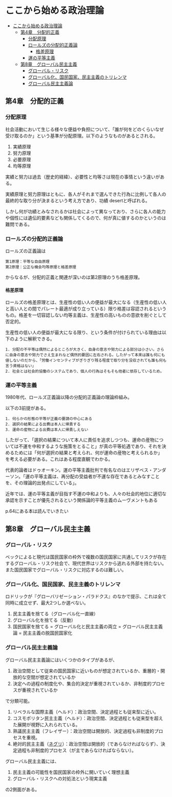 # ここから始める政治理論

- [ここから始める政治理論](#ここから始める政治理論)
  - [第4章　分配的正義](#第4章分配的正義)
    - [分配原理](#分配原理)
    - [ロールズの分配的正義論](#ロールズの分配的正義論)
      - [格差原理](#格差原理)
    - [運の平等主義](#運の平等主義)
  - [第8章　グローバル民主主義](#第8章グローバル民主主義)
    - [グローバル・リスク](#グローバルリスク)
    - [グローバル化、国民国家、民主主義のトリレンマ](#グローバル化国民国家民主主義のトリレンマ)
    - [グローバル民主主義論](#グローバル民主主義論)

## 第4章　分配的正義

### 分配原理

社会活動において生じる様々な便益や負担について、「誰が何をどのくらいなぜ受け取るのか」という基準が分配原理。以下のようなものがあるとされる。

1. 実績原理
2. 努力原理
3. 必要原理
4. 均等原理

実績と努力は過去（歴史的経緯）、必要性と均等さは現在の事情という違いがある。

実績原理と努力原理はともに、各人がそれまで選んできた行為に比例して各人の最終的な取り分が決まるという考え方であり、功績 desertと呼ばれる。

しかし何が功績とみなされるかは社会によって異なっており、さらに各人の能力や個性には遺伝的要素なども関係してくるので、何が真に値するのかというのは難問である。

### ロールズの分配的正義論

ロールズの正義論は

    第1原理：平等な自由原理
    第2原理：公正な機会均等原理と格差原理

からなるが、分配的正義と関連が深いのは第2原理のうち格差原理。

#### 格差原理

ロールズの格差原理とは、生産性の低い人の便益が最大になる（生産性の低い人と高い人との間でパレート最適が成り立っている）限り格差は容認されるというもの。格差を一切容認しない均等主義は、生産性の高いものの意欲を削ぐとして否定的。

生産性の低い人の便益が最大になる限り、という条件が付けられている理由は以下のように解釈できる。

    1. 分配の不平等は偶然によるところが大きく、自身の意志や努力による部分は小さい。さらに自身の意志や努力でさえ生まれなど偶然的要因に左右される。したがって本来は誰も何にも値しないのだから、「労働インセンティブがぎりぎり残る程度で取り分を没収されても誰も何も言う資格はない」
    2. 社会とは社会的協働のシステムであり、個人の行為はそもそも他者に依存しているため。

### 運の平等主義

1980年代、ロールズ正義論以降の分配的正義論の理論枠組み。

以下の3前提がある。

    1. 何らかの形態の平等が正義の要請の中心にある
    2. 選択の結果による出費は本人に帰責する
    3. 運命の産物による出費は本人に帰責しえない

したがって、「選択の結果について本人に責任を追求しつつも、運命の産物については不運を中和するような施策をとること」が真の平等処遇であり、それを決めるためには「何が選択の結果と考えられ、何が運命の産物と考えられるか」を考える必要がある。これはある程度直観でわかる。

代表的論者はドゥオーキン。運の平等主義批判で有名なのはエリザベス・アンダーソン。「運の平等主義は、再分配の受益者が不運な存在であるとみなすことを、その理論的出発点にしている」。

近年では、運の平等主義が目指す不運の中和よりも、人々の社会的地位に適切な承認を示すことが優先されるという関係論的平等主義のムーヴメントもある

p.64にある本は読んでいきたい

## 第8章　グローバル民主主義

### グローバル・リスク

ベックによると現代は国民国家の枠外で複数の国民国家に共通してリスクが存在するグローバル・リスク社会で、現代世界はリスクから逃れる外部を持たない。また国民国家でグローバル・リスクに対応するのは難しい。

### グローバル化、国民国家、民主主義のトリレンマ

ロドリックが『グローバリゼーション・パラドクス』のなかで提示、これは全て同時に成立せず、最大2つしか選べない。

1. 民主主義を捨てる（グローバル化一直線）
2. グローバル化を捨てる（反動）
3. 国民国家を捨てる = グローバル化と民主主義の両立 = グローバル民主主義論 = 民主主義の脱国民国家化

### グローバル民主主義論

グローバル民主主義論にはいくつかのタイプがあるが、

1. 政治空間として従来の国民国家に近いものが想定されているか、重層的・開放的な空間が想定されているか
2. 決定への過程の制度化や、集合的決定が重視されているか、非制度的プロセスが重視されているか

で分類可能。

1. リベラルな国際主義（ヘルド）：政治空間、決定過程とも従来型に近い。
2. コスモポリタン民主主義（ヘルド）：政治空間、決定過程とも従来型を超えた展開が視野に入れられている。
3. 熟議民主主義（フレイザー）：政治空間は開放的、決定過程も非制度的プロセスを重視。
4. 絶対的民主主義（[ネグリ](../people/negri.md)）：政治空間は開放的（であらなければならず）、決定過程も非制度的プロセス（が主であらなければならない）。

グローバル民主主義には、

1. 民主主義の可能性を国民国家の枠外に開いていく理想主義
2. グローバル・リスクへの対処法という現実主義

の2側面がある。

